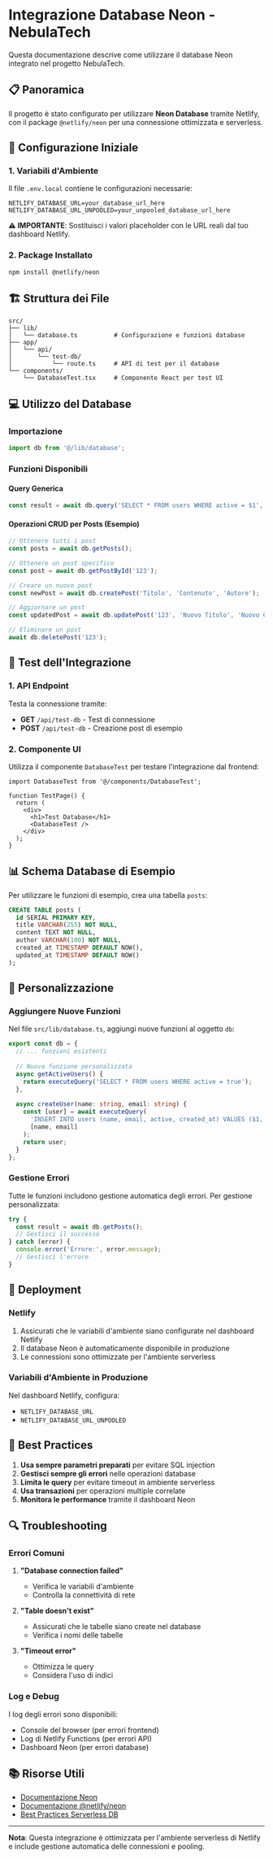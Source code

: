 # Integrazione Database Neon - NebulaTech

Questa documentazione descrive come utilizzare il database Neon integrato nel progetto NebulaTech.

## 📋 Panoramica

Il progetto è stato configurato per utilizzare **Neon Database** tramite Netlify, con il package `@netlify/neon` per una connessione ottimizzata e serverless.

## 🚀 Configurazione Iniziale

### 1. Variabili d'Ambiente

Il file `.env.local` contiene le configurazioni necessarie:

```env
NETLIFY_DATABASE_URL=your_database_url_here
NETLIFY_DATABASE_URL_UNPOOLED=your_unpooled_database_url_here
```

**⚠️ IMPORTANTE**: Sostituisci i valori placeholder con le URL reali dal tuo dashboard Netlify.

### 2. Package Installato

```bash
npm install @netlify/neon
```

## 🏗️ Struttura dei File

```
src/
├── lib/
│   └── database.ts          # Configurazione e funzioni database
├── app/
│   └── api/
│       └── test-db/
│           └── route.ts     # API di test per il database
└── components/
    └── DatabaseTest.tsx     # Componente React per test UI
```

## 💻 Utilizzo del Database

### Importazione

```typescript
import db from '@/lib/database';
```

### Funzioni Disponibili

#### Query Generica
```typescript
const result = await db.query('SELECT * FROM users WHERE active = $1', [true]);
```

#### Operazioni CRUD per Posts (Esempio)

```typescript
// Ottenere tutti i post
const posts = await db.getPosts();

// Ottenere un post specifico
const post = await db.getPostById('123');

// Creare un nuovo post
const newPost = await db.createPost('Titolo', 'Contenuto', 'Autore');

// Aggiornare un post
const updatedPost = await db.updatePost('123', 'Nuovo Titolo', 'Nuovo Contenuto');

// Eliminare un post
await db.deletePost('123');
```

## 🧪 Test dell'Integrazione

### 1. API Endpoint

Testa la connessione tramite:
- **GET** `/api/test-db` - Test di connessione
- **POST** `/api/test-db` - Creazione post di esempio

### 2. Componente UI

Utilizza il componente `DatabaseTest` per testare l'integrazione dal frontend:

```tsx
import DatabaseTest from '@/components/DatabaseTest';

function TestPage() {
  return (
    <div>
      <h1>Test Database</h1>
      <DatabaseTest />
    </div>
  );
}
```

## 📊 Schema Database di Esempio

Per utilizzare le funzioni di esempio, crea una tabella `posts`:

```sql
CREATE TABLE posts (
  id SERIAL PRIMARY KEY,
  title VARCHAR(255) NOT NULL,
  content TEXT NOT NULL,
  author VARCHAR(100) NOT NULL,
  created_at TIMESTAMP DEFAULT NOW(),
  updated_at TIMESTAMP DEFAULT NOW()
);
```

## 🔧 Personalizzazione

### Aggiungere Nuove Funzioni

Nel file `src/lib/database.ts`, aggiungi nuove funzioni al oggetto `db`:

```typescript
export const db = {
  // ... funzioni esistenti
  
  // Nuova funzione personalizzata
  async getActiveUsers() {
    return executeQuery('SELECT * FROM users WHERE active = true');
  },
  
  async createUser(name: string, email: string) {
    const [user] = await executeQuery(
      'INSERT INTO users (name, email, active, created_at) VALUES ($1, $2, true, NOW()) RETURNING *',
      [name, email]
    );
    return user;
  }
};
```

### Gestione Errori

Tutte le funzioni includono gestione automatica degli errori. Per gestione personalizzata:

```typescript
try {
  const result = await db.getPosts();
  // Gestisci il successo
} catch (error) {
  console.error('Errore:', error.message);
  // Gestisci l'errore
}
```

## 🚀 Deployment

### Netlify

1. Assicurati che le variabili d'ambiente siano configurate nel dashboard Netlify
2. Il database Neon è automaticamente disponibile in produzione
3. Le connessioni sono ottimizzate per l'ambiente serverless

### Variabili d'Ambiente in Produzione

Nel dashboard Netlify, configura:
- `NETLIFY_DATABASE_URL`
- `NETLIFY_DATABASE_URL_UNPOOLED`

## 📝 Best Practices

1. **Usa sempre parametri preparati** per evitare SQL injection
2. **Gestisci sempre gli errori** nelle operazioni database
3. **Limita le query** per evitare timeout in ambiente serverless
4. **Usa transazioni** per operazioni multiple correlate
5. **Monitora le performance** tramite il dashboard Neon

## 🔍 Troubleshooting

### Errori Comuni

1. **"Database connection failed"**
   - Verifica le variabili d'ambiente
   - Controlla la connettività di rete

2. **"Table doesn't exist"**
   - Assicurati che le tabelle siano create nel database
   - Verifica i nomi delle tabelle

3. **"Timeout error"**
   - Ottimizza le query
   - Considera l'uso di indici

### Log e Debug

I log degli errori sono disponibili:
- Console del browser (per errori frontend)
- Log di Netlify Functions (per errori API)
- Dashboard Neon (per errori database)

## 📚 Risorse Utili

- [Documentazione Neon](https://neon.tech/docs)
- [Documentazione @netlify/neon](https://docs.netlify.com/databases/neon/)
- [Best Practices Serverless DB](https://neon.tech/docs/guides/serverless)

---

**Nota**: Questa integrazione è ottimizzata per l'ambiente serverless di Netlify e include gestione automatica delle connessioni e pooling.